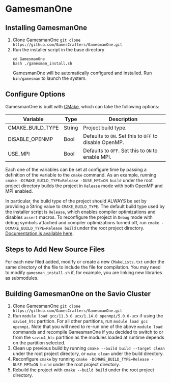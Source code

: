 # GamesmanOne

## Installing GamesmanOne

1. Clone GamesmanOne
    `git clone https://github.com/GamesCrafters/GamesmanOne.git`
2. Run the installer script in the base directory
    ```
    cd GamesmanOne
    bash ./gamesman_install.sh
    ```
   GamesmanOne will be automatically configured and installed. Run `bin/gamesman` to launch the system.

## Configure Options

GamesmanOne is built with [CMake](https://cmake.org/cmake-tutorial/), which can take the following options:

Variable                     | Type   | Description
-----------------------------|--------|--------------
CMAKE_BUILD_TYPE             | String | Project build type.
DISABLE_OPENMP               | Bool   | Defaults to `ON`. Set this to `OFF` to disable OpenMP.
USE_MPI                      | Bool   | Defaults to `OFF`. Set this to `ON` to enable MPI.

Each one of the variables can be set at configure time by passing a definition of the variable to the `cmake` command.
As an example, running `cmake -DCMAKE_BUILD_TYPE=Release -DUSE_MPI=ON build` under the root project directory builds
the project in `Release` mode with both OpenMP and MPI enabled.

In particular, the build type of the project should ALWAYS be set by providing a String value to `CMAKE_BUILD_TYPE`.
The default build type used by the installer script is `Release`, which enables compiler optimizations and disables `assert` macros.
To reconfigure the project in `Debug` mode with debug symbols attached and compiler optimizations turned off, run
`cmake -DCMAKE_BUILD_TYPE=Release build` under the root project directory. 
[Documentation is available here](https://cmake.org/cmake/help/latest/variable/CMAKE_BUILD_TYPE.html).

## Steps to Add New Source Files

For each new filed added, modify or create a new `CMakeLists.txt` under the same directory of the file to include the file for compilation.
You may need to modify `gamesman_install.sh` if, for example, you are linking new libraries as submodules.

## Building GamesmanOne on the Savio Cluster

1. Clone GamesmanOne
    `git clone https://github.com/GamesCrafters/GamesmanOne.git`
2. Run `module load gcc/11.3.0 ucx/1.14.0 openmpi/5.0.0-ucx` if using the `savio4_htc` partition. For all other partitions, run `module load gcc openmpi`. Note that you will need to re-run one of the above `module load` commands and recompile GamesmanOne if you decided to switch to or from the `savio4_htc` partition as the modules loaded at runtime depends on the partition selected.
3. Clean up previous build by running `cmake --build build --target clean` under the root project directory, or `make clean` under the build directory.
4. Reconfigure `cmake` by running `cmake -DCMAKE_BUILD_TYPE=Release -DUSE_MPI=ON build` under the root project directory.
5. Rebuild the project with `cmake --build build` under the root project directory.
